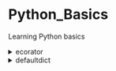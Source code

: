 # Python_Basics
Learning Python basics

<details>
<summary>ecorator</summary>
  
> deco.py 
>   
> ```python
> def deco(func_name):
>     print(11)
>     def _deco(*args, **kwargs):
>         print(33)
>         result = func_name(*args, **kwargs)
>         return result
>     print(22)
>     return _deco
> 
> @deco
> def test(x,y):
>     print(44)
>     return x+y
> 
> test(10,20)
> test(30,40)
> ```
> 위의 deco.py를 실행시킬경우, 결과는 아래와 같이 나옴. 
>   
> ```
> 11
> 22
> 33
> 44
> 33
> 44
> ```
> 
> deco함수는 데코레이터 함수로, 인자로 함수이름을 받음.
> 
> def test(x,y) 에서, test를 정의할때 데코함수 deco가 먼저 실행됨.
> 
> 이때 deco는 11을 출력하고, 내부함수 _deco를 정의하고 22를 출력함.
> 
> 이후 내부함수 _deco를 리턴하면서 test(10,20)를 실행함, 이때 33을 출력.
> 
> 그후 test에서 44를 출력. 이후 test(30,40)을 실행.
> 
> decorator함수인 deco는 test를 정의할때 한번 실행되므로, 11 22는 한번 출력이되고,
> test는 _deco를 먼저 실행하므로 33후 test에서 44를 출력하는것임.
> 
> 상기할점은, 데코레이터함수(deco)는 내부함수(_deco)를 정의하기 위해 단 한번 @deco에서 실행이되고, 
> 그 이후 deco된 함수(test)가 실행될때는 내부함수만 실행되는것임.

</details>

<details>
<summary>defaultdict</summary>

> ``` 
> defaultdict는 매우 간단함.
> 기존의 dict는 key가 존재하는지 체크해주어야 하는데, defaultdict는 key가 없더라도 value값을 설정해줌.
> 
> 예를 들어, list의 요소가 key, 요소들의 출현횟수를 value로 갖는 dict를 선언할때, defaultdict로 선언 할 수 있음.
> 이 때 defaultdict 의 value값을 명시해줄수있는데, int로 선언해줌.
> ```
> 
> defaultdict.py
> ```python
> from collections import defaultdict
> 
> numbers=[1,4,5,1,3,10,8,4,1,1]
> numbers_defaultdict=defaultdict(int)
> 
> for i in numbers:
>     numbers_defaultdict[i]+=1
> 
> print(numbers_defaultdict)
> ```
> 
> 위 코드의 출력결과는 
> 
> ```python
> defaultdict(<class 'int'>, {1: 4, 4: 2, 5: 1, 3: 1, 10: 1, 8: 1})
> ```

</details>


